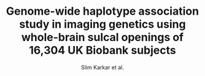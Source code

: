 ---
cat: gaia
subcat: brainomics
bestof: false
author: Slim Karkar et al.
title: Genome-wide haplotype association study in imaging genetics using whole-brain sulcal openings of 16,304 UK Biobank subjects
journal: European Journal of Human Genetics
year: 2021
type: article
url: https -//www.nature.com/articles/s41431-021-00827-8
doi: 10.1038/s41431-021-00827-8
---
